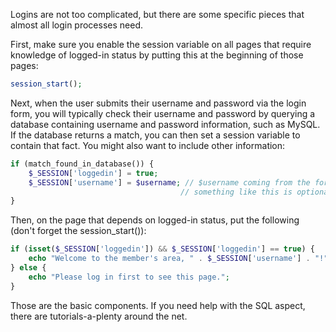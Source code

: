 Logins are not too complicated, but there are some specific pieces that almost all login processes need.

First, make sure you enable the session variable on all pages that require knowledge of logged-in status by putting this at the beginning of those pages:
```php
session_start();
```
Next, when the user submits their username and password via the login form, you will typically check their username and password by querying a database containing username and password information, such as MySQL. If the database returns a match, you can then set a session variable to contain that fact. You might also want to include other information:
```php
if (match_found_in_database()) {
    $_SESSION['loggedin'] = true;
    $_SESSION['username'] = $username; // $username coming from the form, such as $_POST['username']
                                      // something like this is optional, of course
}
```
Then, on the page that depends on logged-in status, put the following (don't forget the session_start()):
```php
if (isset($_SESSION['loggedin']) && $_SESSION['loggedin'] == true) {
    echo "Welcome to the member's area, " . $_SESSION['username'] . "!";
} else {
    echo "Please log in first to see this page.";
}
```
Those are the basic components. If you need help with the SQL aspect, there are tutorials-a-plenty around the net.